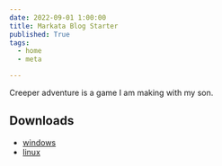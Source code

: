 ```yaml
---
date: 2022-09-01 1:00:00
title: Markata Blog Starter
published: True
tags:
  - home
  - meta

---
```


Creeper adventure is a game I am making with my son.

## Downloads

* [windows](./creeper-windows-latest.zip)
* [linux](./creeper-ubuntu-latest.zip)
